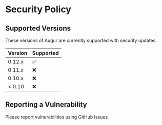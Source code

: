 # Security Policy

## Supported Versions

These versions of Augur are currently supported with security updates.

| Version | Supported          |
| ------- | ------------------ |
| 0.12.x   | :white_check_mark: |
| 0.11.x   | :x:                |
| 0.10.x   | :x: |
| < 0.10   | :x:                |

## Reporting a Vulnerability

Please report vulnerabilities using GitHub Issues  
